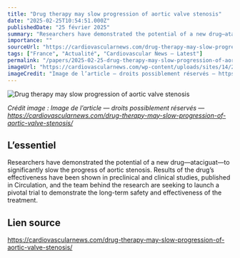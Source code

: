 ```yaml
---
title: "Drug therapy may slow progression of aortic valve stenosis"
date: "2025-02-25T10:54:51.000Z"
publishedDate: "25 février 2025"
summary: "Researchers have demonstrated the potential of a new drug—ataciguat—to significantly slow the progress of aortic stenosis. Results of the drug’s effectiveness have been shown in preclinical and clinical studies, published in Circulation, and the team behind the research are seeking to launch a pivotal trial to demonstrate the long-term safety and effectiveness of the treatment."
importance: ""
sourceUrl: "https://cardiovascularnews.com/drug-therapy-may-slow-progression-of-aortic-valve-stenosis/"
tags: ["France", "Actualité", "Cardiovascular News — Latest"]
permalink: "/papers/2025-02-25-drug-therapy-may-slow-progression-of-aortic-valve-stenosis"
imageUrl: "https://cardiovascularnews.com/wp-content/uploads/sites/14/2025/02/Miller-Jordan-D_edited.jpg"
imageCredit: "Image de l’article — droits possiblement réservés — https://cardiovascularnews.com/drug-therapy-may-slow-progression-of-aortic-valve-stenosis/"
---
```


![Drug therapy may slow progression of aortic valve stenosis](https://cardiovascularnews.com/wp-content/uploads/sites/14/2025/02/Miller-Jordan-D_edited.jpg)

*Crédit image : Image de l’article — droits possiblement réservés — https://cardiovascularnews.com/drug-therapy-may-slow-progression-of-aortic-valve-stenosis/*

## L’essentiel

Researchers have demonstrated the potential of a new drug—ataciguat—to significantly slow the progress of aortic stenosis. Results of the drug’s effectiveness have been shown in preclinical and clinical studies, published in Circulation, and the team behind the research are seeking to launch a pivotal trial to demonstrate the long-term safety and effectiveness of the treatment.

## Lien source

https://cardiovascularnews.com/drug-therapy-may-slow-progression-of-aortic-valve-stenosis/
